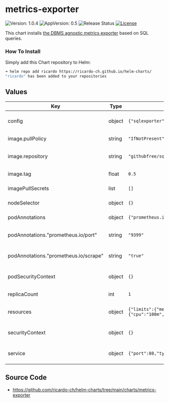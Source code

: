 # metrics-exporter

![Version: 1.0.4](https://img.shields.io/badge/Version-1.0.4-informational?style=flat-square) ![AppVersion: 0.5](https://img.shields.io/badge/AppVersion-0.5-informational?style=flat-square) ![Release Status](https://github.com/ricardo-ch/helm-charts/workflows/Release%20Charts/badge.svg) [![License](https://img.shields.io/github/license/ricardo-ch/helm-charts)](https://github.com/ricardo-ch/helm-charts/blob/main/LICENSE)

This chart installs [the DBMS agnostic metrics exporter](https://github.com/free/sql_exporter) based on SQL queries.

### How To Install

Simply add this Chart repository to Helm:

```sh
➜ helm repo add ricardo https://ricardo-ch.github.io/helm-charts/
"ricardo" has been added to your repositories
```

## Values

| Key | Type | Default | Description |
|-----|------|---------|-------------|
| config | object | `{"sqlexporter":{}}` | Set a exporter configuration |
| image.pullPolicy | string | `"IfNotPresent"` | Set an image pull policy |
| image.repository | string | `"githubfree/sql_exporter"` | Set an exporter image |
| image.tag | float | `0.5` | Set an image tag |
| imagePullSecrets | list | `[]` | Set an image pull secrets |
| nodeSelector | object | `{}` | Set a node selector |
| podAnnotations | object | `{"prometheus.io/port":"9399","prometheus.io/scrape":"true"}` | Set a pod annotations |
| podAnnotations."prometheus.io/port" | string | `"9399"` | Set a Prometheus scrape port |
| podAnnotations."prometheus.io/scrape" | string | `"true"` | Set a flag to mark pod for scrapping |
| podSecurityContext | object | `{}` | Set a pod security context |
| replicaCount | int | `1` | Set number of pods |
| resources | object | `{"limits":{"memory":"128Mi"},"requests":{"cpu":"100m","memory":"128Mi"}}` | Set a exporter resources |
| securityContext | object | `{}` | Set a security context |
| service | object | `{"port":80,"type":"ClusterIP"}` | Set a service type and port |

## Source Code

* <https://github.com/ricardo-ch/helm-charts/tree/main/charts/metrics-exporter>
